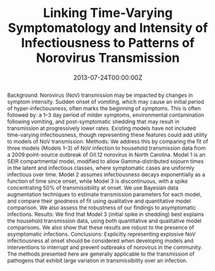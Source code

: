---
title: Linking Time-Varying Symptomatology and Intensity of Infectiousness to Patterns of Norovirus Transmission
authors:
- admin
date: "2013-07-24T00:00:00Z"
doi: "https://doi.org/10.1371/journal.pone.0068413"

# Schedule page publish date (NOT publication's date).
publishDate: "2020-08-18T00:00:00Z"

# Publication type.
# Legend: 0 = Uncategorized; 1 = Conference paper; 2 = Journal article;
# 3 = Preprint / Working Paper; 4 = Report; 5 = Book; 6 = Book section;
# 7 = Thesis; 8 = Patent
publication_types: ["2"]

# Publication name and optional abbreviated publication name.
publication: PLoS One
publication_short: PLoS One

abstract: "Background: Norovirus (NoV) transmission may be impacted by changes in symptom intensity. Sudden onset of vomiting, which may cause an initial period of hyper-infectiousness, often marks the beginning of symptoms. This is often followed by: a 1–3 day period of milder symptoms, environmental contamination following vomiting, and post-symptomatic shedding that may result in transmission at progressively lower rates. Existing models have not included time-varying infectiousness, though representing these features could add utility to models of NoV transmission.

Methods: We address this by comparing the fit of three models (Models 1–3) of NoV infection to household transmission data from a 2009 point-source outbreak of GII.12 norovirus in North Carolina. Model 1 is an SEIR compartmental model, modified to allow Gamma-distributed sojourn times in the latent and infectious classes, where symptomatic cases are uniformly infectious over time. Model 2 assumes infectiousness decays exponentially as a function of time since onset, while Model 3 is discontinuous, with a spike concentrating 50% of transmissibility at onset. We use Bayesian data augmentation techniques to estimate transmission parameters for each model, and compare their goodness of fit using qualitative and quantitative model comparison. We also assess the robustness of our findings to asymptomatic infections.

Results: We find that Model 3 (initial spike in shedding) best explains the household transmission data, using both quantitative and qualitative model comparisons. We also show that these results are robust to the presence of asymptomatic infections.

Conclusions: Explicitly representing explosive NoV infectiousness at onset should be considered when developing models and interventions to interrupt and prevent outbreaks of norovirus in the community. The methods presented here are generally applicable to the transmission of pathogens that exhibit large variation in transmissibility over an infection."

# Summary. An optional shortened abstract.
# summary: Lorem ipsum dolor sit amet, consectetur adipiscing elit. Duis posuere tellus ac convallis placerat. Proin tincidunt magna sed ex sollicitudin condimentum.

tags:
- Bayes Theorem
- Epidemiology
- Transmission
- Pathogenicity
- Norovirus

featured: false

links:
- name: Online Access
  url: https://journals.plos.org/plosone/article?id=10.1371/journal.pone.0068413
url_pdf: https://www.jonzelner.net/downloads/papers/zelner_pone_2013.pdf
# url_code: '#'
# url_dataset: '#'
# url_poster: '#'
# url_project: ''
# url_slides: ''
# url_source: '#'
# url_video: '#'

# Featured image
# To use, add an image named `featured.jpg/png` to your page's folder. 
# image:
#   caption: ''
#   focal_point: ""
#   preview_only: false

# Associated Projects (optional).
#   Associate this publication with one or more of your projects.
#   Simply enter your project's folder or file name without extension.
#   E.g. `internal-project` references `content/project/internal-project/index.md`.
#   Otherwise, set `projects: []`.
# projects:


# Slides (optional).
#   Associate this publication with Markdown slides.
#   Simply enter your slide deck's filename without extension.
#   E.g. `slides: "example"` references `content/slides/example/index.md`.
#   Otherwise, set `slides: ""`.
slides: ""
---